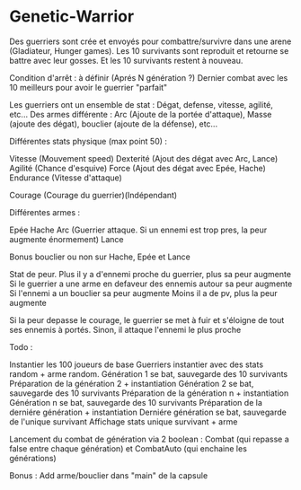 # Genetic-Warrior

Des guerriers sont crée et envoyés pour combattre/survivre dans une arene (Gladiateur, Hunger games). 
Les 10 survivants sont reproduit et retourne se battre avec leur gosses. Et les 10 survivants restent à nouveau.

Condition d'arrêt : à définir (Aprés N génération ?)
Dernier combat avec les 10 meilleurs pour avoir le guerrier "parfait"

Les guerriers ont un ensemble de stat : Dégat, defense, vitesse, agilité, etc...
Des armes différente : Arc (Ajoute de la portée d'attaque), Masse (ajoute des dégat), bouclier (ajoute de la défense), etc...



Différentes stats physique (max point 50) :

Vitesse (Mouvement speed)
Dexterité (Ajout des dégat avec Arc, Lance)
Agilité (Chance d'esquive)
Force (Ajout des dégat avec Epée, Hache)
Endurance (Vitesse d'attaque)

Courage (Courage du guerrier)(Indépendant)

Différentes armes :

Epée
Hache
Arc (Guerrier attaque. Si un ennemi est trop pres, la peur augmente énormement)
Lance

Bonus bouclier ou non sur Hache, Epée et Lance

Stat de peur.
Plus il y a d'ennemi proche du guerrier, plus sa peur augmente
Si le guerrier a une arme en defaveur  des ennemis autour sa peur augmente
Si l'ennemi a un bouclier sa peur augmente
Moins il a de pv, plus la peur augmente

Si la peur depasse le courage, le guerrier se met à fuir et s'éloigne de tout ses ennemis à portés.
Sinon, il attaque l'ennemi le plus proche



Todo : 

Instantier les 100 joueurs de base
Guerriers instantier avec des stats random + arme random. 
Génération 1 se bat, sauvegarde des 10 survivants
Préparation de la génération 2 + instantiation
Génération 2 se bat, sauvegarde des 10 survivants
Préparation de la génération n + instantiation
Génération n se bat, sauvegarde des 10 survivants
Préparation de la derniére génération + instantiation
Derniére génération se bat, sauvegarde de l'unique survivant
Affichage stats unique survivant + arme

Lancement du combat de génération via 2 boolean : Combat (qui repasse a false entre chaque génération) et CombatAuto (qui enchaine les générations)

Bonus : Add arme/bouclier dans "main" de la capsule